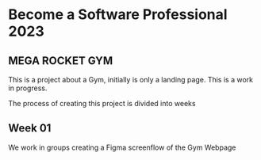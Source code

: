 # Become a Software Professional 2023
## MEGA ROCKET GYM
This is a project about a Gym, initially is only a landing page. This is a work in progress.

The process of creating this project is divided into weeks

## Week 01

We work in groups creating a Figma screenflow of the Gym Webpage


